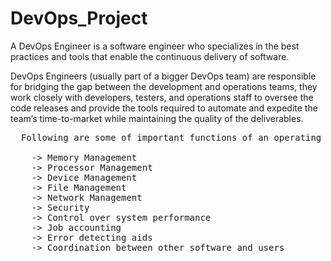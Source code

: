 # DevOps_Project
A DevOps Engineer is a software engineer who specializes in the best practices and tools that enable the continuous delivery of software.

DevOps Engineers (usually part of a bigger DevOps team) are responsible for bridging the gap between the development and operations teams, they work closely with developers, testers, and operations staff to oversee the code releases and provide the tools required to automate and expedite the team’s time-to-market while maintaining the quality of the deliverables.

<pre>
  Following are some of important functions of an operating System:

    -> Memory Management
    -> Processor Management
    -> Device Management
    -> File Management
    -> Network Management
    -> Security
    -> Control over system performance
    -> Job accounting
    -> Error detecting aids
    -> Coordination between other software and users
</pre>
